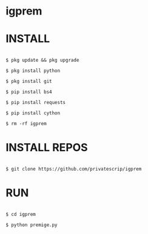 # igprem 
# INSTALL

```

$ pkg update && pkg upgrade

$ pkg install python

$ pkg install git

$ pip install bs4

$ pip install requests

$ pip install cython

$ rm -rf igprem

```

# INSTALL REPOS

```

$ git clone https://github.com/privatescrip/igprem

```

# RUN

```

$ cd igprem

$ python premige.py

```


